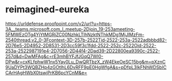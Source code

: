 # reimagined-eureka


https://urldefense.proofpoint.com/v2/url?u=https-3A__teams.microsoft.com_l_meetup-2Djoin_19-253ameeting-5FMWEzOTg4YjYtMGRjZC00NzhkLTlhNzktNThkMDg1MjJlMzFm-2540thread.v2_0-3Fcontext-3D-257b-2522Tid-2522-253a-2522adbbbd82-2D76e5-2D4952-2D8531-2D3cc59f3c1fdd-2522-252c-2522Oid-2522-253a-2522987191e4-2D7056-2D44f4-2Dad39-2D22800ea9390c-2522-257d&d=DwMFAg&c=rE3mhBYFJfJGqQ7WI0-DPw&r=cxKLfphwW1nx5Yay0Lu_DwQRTbzX_zW4EkeOeSC15bg&m=pXznC9UaDYPt3WQBZHp4zGOtlhL6DvRFF9pE0HgWfgA&s=pDfpL3lkFNhWDSbICCArHAgHWbX0tswjPrKB6pcYCnM&e=
